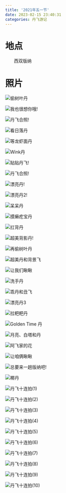 ```yaml
---
title: '2021年五一节'
date: 2023-02-15 23:40:31
categories: 丹飞游记
---
```

# 地点
&emsp;&emsp;西双版纳

# 照片
![偷树叶丹](https://tuchuang-1316863656.cos.ap-guangzhou.myqcloud.com/533933_Images%2F2023%E5%B9%B4%E5%AF%92%E5%81%87(%E8%A5%BF%E5%8F%8C%E7%89%88%E7%BA%B3)%2FIMG_0693_polarr.jpg)

![我也很想你哦!](https://tuchuang-1316863656.cos.ap-guangzhou.myqcloud.com/533933_Images%2F2023%E5%B9%B4%E5%AF%92%E5%81%87(%E8%A5%BF%E5%8F%8C%E7%89%88%E7%BA%B3)%2FIMG_1901.jpg)

![丹飞合照!](https://tuchuang-1316863656.cos.ap-guangzhou.myqcloud.com/533933_Images%2F2023%E5%B9%B4%E5%AF%92%E5%81%87(%E8%A5%BF%E5%8F%8C%E7%89%88%E7%BA%B3)%2FIMG_1906.jpg)

![看日落丹](https://tuchuang-1316863656.cos.ap-guangzhou.myqcloud.com/533933_Images%2F2023%E5%B9%B4%E5%AF%92%E5%81%87(%E8%A5%BF%E5%8F%8C%E7%89%88%E7%BA%B3)%2FIMG_1933.jpg)

![等龙虾面丹](https://tuchuang-1316863656.cos.ap-guangzhou.myqcloud.com/533933_Images%2F2023%E5%B9%B4%E5%AF%92%E5%81%87(%E8%A5%BF%E5%8F%8C%E7%89%88%E7%BA%B3)%2FIMG_1946.jpg)

![Wink丹](https://tuchuang-1316863656.cos.ap-guangzhou.myqcloud.com/533933_Images%2F2023%E5%B9%B4%E5%AF%92%E5%81%87(%E8%A5%BF%E5%8F%8C%E7%89%88%E7%BA%B3)%2FIMG_2836.jpg)

![贴贴丹飞!](https://tuchuang-1316863656.cos.ap-guangzhou.myqcloud.com/533933_Images%2F2023%E5%B9%B4%E5%AF%92%E5%81%87(%E8%A5%BF%E5%8F%8C%E7%89%88%E7%BA%B3)%2FIMG_2865.jpg)

![丹飞合照!](https://tuchuang-1316863656.cos.ap-guangzhou.myqcloud.com/533933_Images%2F2023%E5%B9%B4%E5%AF%92%E5%81%87(%E8%A5%BF%E5%8F%8C%E7%89%88%E7%BA%B3)%2FIMG_2937.jpg)

![漂亮丹!](https://tuchuang-1316863656.cos.ap-guangzhou.myqcloud.com/533933_Images%2F2023%E5%B9%B4%E5%AF%92%E5%81%87(%E8%A5%BF%E5%8F%8C%E7%89%88%E7%BA%B3)%2FIMG_2982.jpg)

![漂亮丹2!](https://tuchuang-1316863656.cos.ap-guangzhou.myqcloud.com/533933_Images%2F2023%E5%B9%B4%E5%AF%92%E5%81%87(%E8%A5%BF%E5%8F%8C%E7%89%88%E7%BA%B3)%2FIMG_2985.jpg)

![呆呆丹](https://tuchuang-1316863656.cos.ap-guangzhou.myqcloud.com/533933_Images%2F2023%E5%B9%B4%E5%AF%92%E5%81%87(%E8%A5%BF%E5%8F%8C%E7%89%88%E7%BA%B3)%2FIMG_3008.jpg)

![摸癞疙宝丹](https://tuchuang-1316863656.cos.ap-guangzhou.myqcloud.com/533933_Images%2F2023%E5%B9%B4%E5%AF%92%E5%81%87(%E8%A5%BF%E5%8F%8C%E7%89%88%E7%BA%B3)%2FIMG_3012.jpg)

![扛背丹](https://tuchuang-1316863656.cos.ap-guangzhou.myqcloud.com/533933_Images%2F2023%E5%B9%B4%E5%AF%92%E5%81%87(%E8%A5%BF%E5%8F%8C%E7%89%88%E7%BA%B3)%2FIMG_3023.jpg)

![超美背影丹!](https://tuchuang-1316863656.cos.ap-guangzhou.myqcloud.com/533933_Images%2F2023%E5%B9%B4%E5%AF%92%E5%81%87(%E8%A5%BF%E5%8F%8C%E7%89%88%E7%BA%B3)%2FIMG_3027.jpg)

![再偷树叶丹](https://tuchuang-1316863656.cos.ap-guangzhou.myqcloud.com/533933_Images%2F2023%E5%B9%B4%E5%AF%92%E5%81%87(%E8%A5%BF%E5%8F%8C%E7%89%88%E7%BA%B3)%2FIMG_3037.jpg)

![超美丹和背景飞](https://tuchuang-1316863656.cos.ap-guangzhou.myqcloud.com/533933_Images%2F2023%E5%B9%B4%E5%AF%92%E5%81%87(%E8%A5%BF%E5%8F%8C%E7%89%88%E7%BA%B3)%2FIMG_3078.jpg)

![让我们瞅瞅](https://tuchuang-1316863656.cos.ap-guangzhou.myqcloud.com/533933_Images%2F2023%E5%B9%B4%E5%AF%92%E5%81%87(%E8%A5%BF%E5%8F%8C%E7%89%88%E7%BA%B3)%2FIMG_3105.jpg)

![洗手丹](https://tuchuang-1316863656.cos.ap-guangzhou.myqcloud.com/533933_Images%2F2023%E5%B9%B4%E5%AF%92%E5%81%87(%E8%A5%BF%E5%8F%8C%E7%89%88%E7%BA%B3)%2FIMG_3112.jpg)

![乖丹和丑飞](https://tuchuang-1316863656.cos.ap-guangzhou.myqcloud.com/533933_Images%2F2023%E5%B9%B4%E5%AF%92%E5%81%87(%E8%A5%BF%E5%8F%8C%E7%89%88%E7%BA%B3)%2FIMG_3147.jpg)

![漂亮丹3](https://tuchuang-1316863656.cos.ap-guangzhou.myqcloud.com/533933_Images%2F2023%E5%B9%B4%E5%AF%92%E5%81%87(%E8%A5%BF%E5%8F%8C%E7%89%88%E7%BA%B3)%2FIMG_3156.jpg)

![拉粑粑丹](https://tuchuang-1316863656.cos.ap-guangzhou.myqcloud.com/533933_Images%2F2023%E5%B9%B4%E5%AF%92%E5%81%87(%E8%A5%BF%E5%8F%8C%E7%89%88%E7%BA%B3)%2FIMG_3182.jpg)

![Golden Time 丹](https://tuchuang-1316863656.cos.ap-guangzhou.myqcloud.com/533933_Images%2F2023%E5%B9%B4%E5%AF%92%E5%81%87(%E8%A5%BF%E5%8F%8C%E7%89%88%E7%BA%B3)%2FIMG_3264.jpg)

![月亮、白塔和丹](https://tuchuang-1316863656.cos.ap-guangzhou.myqcloud.com/533933_Images%2F2023%E5%B9%B4%E5%AF%92%E5%81%87(%E8%A5%BF%E5%8F%8C%E7%89%88%E7%BA%B3)%2FIMG_3267.jpg)

![阿飞家的花](https://tuchuang-1316863656.cos.ap-guangzhou.myqcloud.com/533933_Images%2F2023%E5%B9%B4%E5%AF%92%E5%81%87(%E8%A5%BF%E5%8F%8C%E7%89%88%E7%BA%B3)%2FIMG_3279.jpg)

![让咱俩瞅瞅](https://tuchuang-1316863656.cos.ap-guangzhou.myqcloud.com/533933_Images%2F2023%E5%B9%B4%E5%AF%92%E5%81%87(%E8%A5%BF%E5%8F%8C%E7%89%88%E7%BA%B3)%2FIMG_3372.jpg)

![总要来一趟版纳吧!](https://tuchuang-1316863656.cos.ap-guangzhou.myqcloud.com/533933_Images%2F2023%E5%B9%B4%E5%AF%92%E5%81%87(%E8%A5%BF%E5%8F%8C%E7%89%88%E7%BA%B3)%2Fbeauty_1675091915529.jpg)

![椰丹](https://tuchuang-1316863656.cos.ap-guangzhou.myqcloud.com/533933_Images%2F2023%E5%B9%B4%E5%AF%92%E5%81%87(%E8%A5%BF%E5%8F%8C%E7%89%88%E7%BA%B3)%2Fbeauty_1675094874542.jpg)

![丹飞十连拍(1)](https://tuchuang-1316863656.cos.ap-guangzhou.myqcloud.com/533933_Images%2F2023%E5%B9%B4%E5%AF%92%E5%81%87(%E8%A5%BF%E5%8F%8C%E7%89%88%E7%BA%B3)%2Fbeauty_1675135471740.jpg)

![丹飞十连拍(2)](https://tuchuang-1316863656.cos.ap-guangzhou.myqcloud.com/533933_Images%2F2023%E5%B9%B4%E5%AF%92%E5%81%87(%E8%A5%BF%E5%8F%8C%E7%89%88%E7%BA%B3)%2Fbeauty_1675135488140.jpg)

![丹飞十连拍(3)](https://tuchuang-1316863656.cos.ap-guangzhou.myqcloud.com/533933_Images%2F2023%E5%B9%B4%E5%AF%92%E5%81%87(%E8%A5%BF%E5%8F%8C%E7%89%88%E7%BA%B3)%2Fbeauty_1675135501933.jpg)

![丹飞十连拍(4)](https://tuchuang-1316863656.cos.ap-guangzhou.myqcloud.com/533933_Images%2F2023%E5%B9%B4%E5%AF%92%E5%81%87(%E8%A5%BF%E5%8F%8C%E7%89%88%E7%BA%B3)%2Fbeauty_1675135532599.jpg)

![丹飞十连拍(5)](https://tuchuang-1316863656.cos.ap-guangzhou.myqcloud.com/533933_Images%2F2023%E5%B9%B4%E5%AF%92%E5%81%87(%E8%A5%BF%E5%8F%8C%E7%89%88%E7%BA%B3)%2Fbeauty_1675135559814.jpg)

![丹飞十连拍(6)](https://tuchuang-1316863656.cos.ap-guangzhou.myqcloud.com/533933_Images%2F2023%E5%B9%B4%E5%AF%92%E5%81%87(%E8%A5%BF%E5%8F%8C%E7%89%88%E7%BA%B3)%2Fbeauty_1675135590338.jpg)

![丹飞十连拍(7)](https://tuchuang-1316863656.cos.ap-guangzhou.myqcloud.com/533933_Images%2F2023%E5%B9%B4%E5%AF%92%E5%81%87(%E8%A5%BF%E5%8F%8C%E7%89%88%E7%BA%B3)%2Fbeauty_1675135634480.jpg)

![丹飞十连拍(8)](https://tuchuang-1316863656.cos.ap-guangzhou.myqcloud.com/533933_Images%2F2023%E5%B9%B4%E5%AF%92%E5%81%87(%E8%A5%BF%E5%8F%8C%E7%89%88%E7%BA%B3)%2Fbeauty_1675135655713.jpg)

![丹飞十连拍(9)](https://tuchuang-1316863656.cos.ap-guangzhou.myqcloud.com/533933_Images%2F2023%E5%B9%B4%E5%AF%92%E5%81%87(%E8%A5%BF%E5%8F%8C%E7%89%88%E7%BA%B3)%2Fbeauty_1675135749796.jpg)

![丹飞十连拍(10)](https://tuchuang-1316863656.cos.ap-guangzhou.myqcloud.com/533933_Images%2F2023%E5%B9%B4%E5%AF%92%E5%81%87(%E8%A5%BF%E5%8F%8C%E7%89%88%E7%BA%B3)%2Fbeauty_1675135823571.jpg)